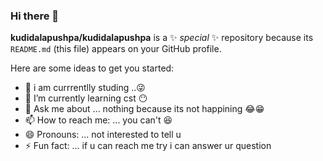 ### Hi there 👋


**kudidalapushpa/kudidalapushpa** is a ✨ _special_ ✨ repository because its `README.md` (this file) appears on your GitHub profile.

Here are some ideas to get you started:

- 🔭 i am currrentlly studing ..😜
- 🌱 I’m currently learning cst 😶
- 💬 Ask me about ... nothing because its not happining 😂😁 
- 📫 How to reach me: ... you can't 😆
- 😄 Pronouns: ... not interested to tell u 
- ⚡ Fun fact: ... if u can reach me try i can answer ur question

